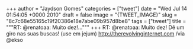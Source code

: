 
+++
author = "Jaydson Gomes"
categories = ["tweet"]
date = "Wed Jul 14 01:54:05 +0000 2010"
draft = false
image = "{TWEET_IMAGE}"
slug = "8c7c68e55165c19f20386e18e7abe09b957d8be8"
tags = ["tweet"]
title = """RT: @renatoaa: Muito dez!..."""
+++
RT: @renatoaa: Muito dez! Dê um giro nas suas buscas! (use em jejum) http://therevolvinginternet.com /via @ekso
